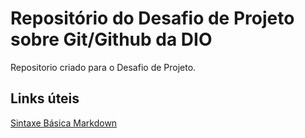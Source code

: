 # Repositório do Desafio de Projeto sobre Git/Github da DIO
Repositorio criado para o Desafio de Projeto.

## Links úteis 
[Sintaxe Básica Markdown](https://www.markdownguide.org/basic-syntax/)
